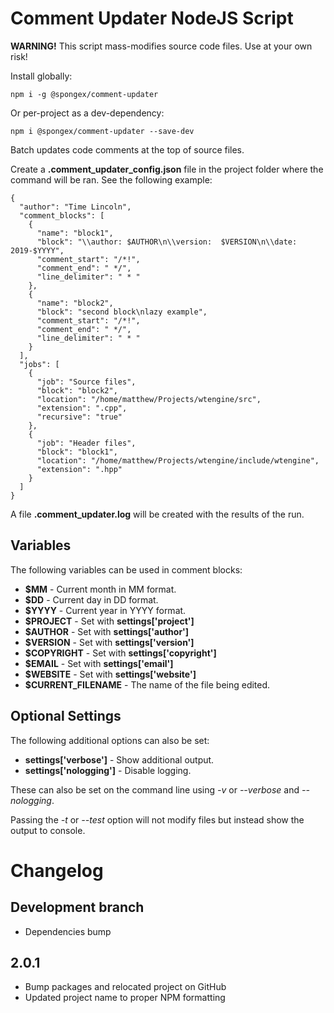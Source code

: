 # Comment Updater NodeJS Script

__WARNING!__  This script mass-modifies source code files.  Use at your own risk!

Install globally:
```
npm i -g @spongex/comment-updater
```

Or per-project as a dev-dependency:
```
npm i @spongex/comment-updater --save-dev
```

Batch updates code comments at the top of source files.

Create a __.comment_updater_config.json__ file in the project folder where the command will be ran.
See the following example:
```
{
  "author": "Time Lincoln",
  "comment_blocks": [
    {
      "name": "block1",
      "block": "\\author: $AUTHOR\n\\version:  $VERSION\n\\date:  2019-$YYYY",
      "comment_start": "/*!",
      "comment_end": " */",
      "line_delimiter": " * "
    },
    {
      "name": "block2",
      "block": "second block\nlazy example",
      "comment_start": "/*!",
      "comment_end": " */",
      "line_delimiter": " * "
    }
  ],
  "jobs": [
    {
      "job": "Source files",
      "block": "block2",
      "location": "/home/matthew/Projects/wtengine/src",
      "extension": ".cpp",
      "recursive": "true"
    },
    {
      "job": "Header files",
      "block": "block1",
      "location": "/home/matthew/Projects/wtengine/include/wtengine",
      "extension": ".hpp"
    }
  ]
}
```

A file __.comment_updater.log__ will be created with the results of the run.

## Variables

The following variables can be used in comment blocks:
- __$MM__ - Current month in MM format.
- __$DD__ - Current day in DD format.
- __$YYYY__ - Current year in YYYY format.
- __$PROJECT__ - Set with __settings['project']__
- __$AUTHOR__ - Set with __settings['author']__
- __$VERSION__ - Set with __settings['version']__
- __$COPYRIGHT__ - Set with __settings['copyright']__
- __$EMAIL__ - Set with __settings['email']__
- __$WEBSITE__ - Set with __settings['website']__
- __$CURRENT_FILENAME__ - The name of the file being edited.

## Optional Settings

The following additional options can also be set:
- __settings['verbose']__ - Show additional output.
- __settings['nologging']__ - Disable logging.

These can also be set on the command line using *-v* or *--verbose* and *--nologging*.

Passing the *-t* or *--test* option will not modify files but instead show the output to console.

# Changelog

## Development branch
- Dependencies bump

## 2.0.1
- Bump packages and relocated project on GitHub
- Updated project name to proper NPM formatting
